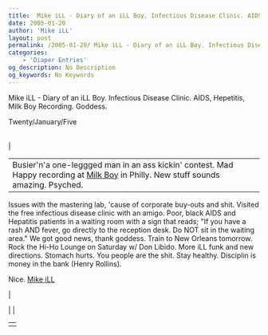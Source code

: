 ```yaml
---
title:  Mike iLL - Diary of an iLL Boy. Infectious Disease Clinic. AIDS, Hepetitis, Milk Boy Recording. Goddess.
date: 2005-01-20
author: 'Mike iLL'
layout: post
permalink: /2005-01-20/ Mike iLL - Diary of an iLL Boy. Infectious Disease Clinic. AIDS, Hepetitis, Milk Boy Recording. Goddess.
categories:
    - 'Diaper Entries'
og_description: No Description
og_keywords: No Keywords
---
```

<style>
body {
  background-color: ;
  color: ;
}
a {
  color: ;
}
a:active {
  color: ;
}
a:visited {
  color: ;
}
</style>

   Mike iLL - Diary of an iLL Boy. Infectious Disease Clinic. AIDS, Hepetitis, Milk Boy Recording. Goddess.  
<!--
google\_ad\_client = "pub-7092652543555559";
google\_alternate\_ad\_url = "http://www.obliteration.com/O\_site/thought/Mikeb/click.htm";
google\_ad\_width = 120;
google\_ad\_height = 600;
google\_ad\_format = "120x600\_as";
google\_ad\_channel ="";
google\_ad\_type = "text";
google\_color\_border = ["F9DFF9","DFF2FD","B0E0E6"];
google\_color\_bg = ["F9DFF9","DFF2FD","FFFFFF"];
google\_color\_link = ["0000CC","0000CC","000000"];
google\_color\_url = ["008000","008000","336699"];
google\_color\_text = ["000000","000000","333333"];
//-->
 

Twenty/January/Five


|  |  |  |
| --- | --- | --- |
| 

|  |
| --- |
| Busier'n'a one-leggged man in an ass kickin' contest. Mad Happy recording at [Milk Boy](http://www.milkboyrecording.com) in Philly. New stuff sounds amazing. Psyched.
Issues with the mastering lab, 'cause of corporate buy-outs and shit.
Visited the free infectious disease clinic with an amigo. Poor, black AIDS and Hepatitis patients in a waiting room with a sign that reads; "If you have a rash AND fever, go directly to the reception desk. Do NOT sit in the waiting area." We got good news, thank goddess.
Train to New Orleans tomorrow. Rock the Hi-Ho Lounge on Saturday w/ Don Libido. More iLL funk and new directions.
Stomach hurts.
You people are the shit. Stay healthy. Disciplin is money in the bank (Henry Rollins).

Nice.
[Mike iLL](mailto:mike@obliteration.com)

 |

 | 
 |

   


|  |
| --- |
|   |

   
   
   
   
  

